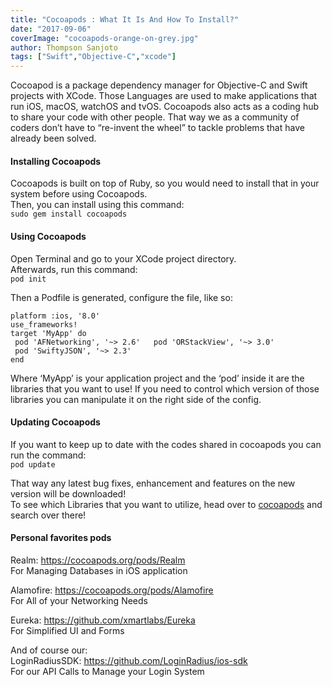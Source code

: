 ```yaml
---
title: "Cocoapods : What It Is And How To Install?"
date: "2017-09-06"
coverImage: "cocoapods-orange-on-grey.jpg"
author: Thompson Sanjoto
tags: ["Swift","Objective-C","xcode"]
---
```


Cocoapod is a package dependency manager for Objective-C and Swift projects with XCode. Those Languages are used to make applications that run iOS, macOS, watchOS and tvOS. Cocoapods also acts as a coding hub to share your code with other people. That way we as a community of coders don’t have to “re-invent the wheel” to tackle problems that have already been solved.

#### Installing Cocoapods

Cocoapods is built on top of Ruby, so you would need to install that in your system before using Cocoapods.  
Then, you can install using this command:  
`sudo gem install cocoapods`

#### Using Cocoapods

Open Terminal and go to your XCode project directory.  
Afterwards, run this command:  
`pod init`

Then a Podfile is generated, configure the file, like so:  
```
platform :ios, '8.0'  
use_frameworks!  
target 'MyApp' do  
 pod 'AFNetworking', '~> 2.6'   pod 'ORStackView', '~> 3.0'  
 pod 'SwiftyJSON', '~> 2.3'
end
 ```

Where ‘MyApp’ is your application project and the ‘pod’ inside it are the libraries that you want to use! If you need to control which version of those libraries you can manipulate it on the right side of the config.

#### Updating Cocoapods

If you want to keep up to date with the codes shared in cocoapods you can run the command:  
`pod update`

That way any latest bug fixes, enhancement and features on the new version will be downloaded!  
To see which Libraries that you want to utilize, head over to [cocoapods](https://cocoapods.org/) and search over there!

#### Personal favorites pods

Realm: [https://cocoapods.org/pods/Realm  
](https://cocoapods.org/pods/Realm)For Managing Databases in iOS application

Alamofire: [https://cocoapods.org/pods/Alamofire  
](https://cocoapods.org/pods/Alamofire)For All of your Networking Needs

Eureka: [https://github.com/xmartlabs/Eureka  
](https://github.com/xmartlabs/Eureka)For Simplified UI and Forms

And of course our:  
LoginRadiusSDK: [https://github.com/LoginRadius/ios-sdk  
](https://github.com/LoginRadius/ios-sdk)For our API Calls to Manage your Login System
